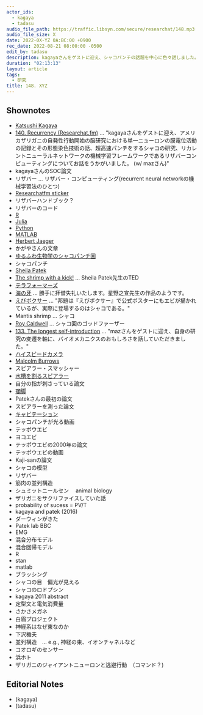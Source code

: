 ```yaml
---
actor_ids:
  - kagaya
  - tadasu
audio_file_path: https://traffic.libsyn.com/secure/researchat/148.mp3 
audio_file_size: X
date: 2022-0X-YZ 0A:BC:00 +0900
rec_date: 2022-08-21 08:00:00 -0500
edit_by: tadasu
description: kagayaさんをゲストに迎え、シャコパンチの話題を中心に色々話しました。
duration: "02:13:13"
layout: article
tags:
  - 研究
title: 148. XYZ
---
```


## Shownotes
- [Katsushi Kagaya](https://twitter.com/katzkagaya)
- [140. Recurrency (Researchat.fm)](https://researchat.fm/episode/140) ... "kagayaさんをゲストに迎え、アメリカザリガニの自発性行動開始の脳研究における単一ニューロンの膜電位活動の記録とその形態染色技術の話、超高速パンチをするシャコの研究、リカレントニューラルネットワークの機械学習フレームワークであるリザバーコンピューティングについてお話をうかがいました。 (w/ mazさん)"
- kagayaさんのSOC論文
- リザバー ... リザバー・コンピューティング(recurrent neural networkの機械学習法のひとつ)
- [Researchatfm sticker](https://twitter.com/researchat_fm/status/1519463611374182402)
- リザバーハンドブック？	
- リザバーのコード
- [R](https://www.r-project.org/)
- [Julia](https://julialang.org/)
- [Python](https://www.python.org/)
- [MATLAB](https://www.mathworks.com/products/matlab.html)
- [Herbert Jaeger](https://scholar.google.de/citations?user=0uztVbMAAAAJ&hl=en)
- かがやさんの文章
- [ゆるふわ生物学のシャコパンチ回](https://www.youtube.com/watch?v=u6gDoawF8pc&feature=youtu.be&ab_channel=%E3%82%86%E3%82%8B%E3%81%B5%E3%82%8F%E7%94%9F%E7%89%A9%E5%AD%A6)
- シャコパンチ
- [Sheila Patek](https://pateklab.biology.duke.edu/)
- [The shrimp with a kick!](https://www.ted.com/talks/sheila_patek_the_shrimp_with_a_kick) ... Sheila Patek先生のTED
- [テラフォーマーズ](https://www.amazon.co.jp/dp/B00C9DYZFC)
- [海の牙](https://twitter.com/nobunagashinbo/status/1170327005616672768) ... 勝手に拝借失礼いたします。星野之宣先生の作品のようです。
- [えびボクサー](https://ja.wikipedia.org/wiki/%E3%81%88%E3%81%B3%E3%83%9C%E3%82%AF%E3%82%B5%E3%83%BC) ... "邦題は『えびボクサー』で公式ポスターにもエビが描かれているが、実際に登場するのはシャコである。"
- Mantis shrimp ... シャコ
- [Roy Caldwell](https://ucmp.berkeley.edu/arthropoda/crustacea/malacostraca/eumalacostraca/royslist/) ... シャコ回のゴッドファーザー
- [133. The longest self-introduction](https://researchat.fm/episode/133) ... "mazさんをゲストに迎え、自身の研究の変遷を軸に、バイオメカニクスのおもしろさを話していただきました。"
- [ハイスピードカメラ](https://ja.wikipedia.org/wiki/%E3%83%8F%E3%82%A4%E3%82%B9%E3%83%94%E3%83%BC%E3%83%89%E3%82%AB%E3%83%A1%E3%83%A9)
- [Malcolm Burrows](https://www.zoo.cam.ac.uk/directory/malcolm-burrows)
- スピアラー・スマッシャー
- [水槽を割るスピアラー](https://twitter.com/katzkagaya/status/1275425399015526401)
- 自分の指が刺さっている論文
- [顎脚](https://ja.wikipedia.org/wiki/%E9%A1%8E%E8%84%9A)
- Patekさんの最初の論文
- スピアラーを測った論文
- [キャビテーション](https://ja.wikipedia.org/wiki/%E3%82%AD%E3%83%A3%E3%83%93%E3%83%86%E3%83%BC%E3%82%B7%E3%83%A7%E3%83%B3)
- シャコパンチが光る動画
- テッポウエビ
- ヨコエビ
- テッポウエビの2000年の論文
- テッポウエビの動画
- Kaji-sanの論文
- シャコの模型
- リザバー
- 筋肉の並列構造
- シュミットニールセン　 animal biology	
- ザリガニをサクリファイスしていた話
- probability of sucess = PV/T
- kagaya and patek (2016)
- ダーウィンがきた
- Patek lab BBC
- EMG
- 混合分布モデル
- 混合回帰モデル
- R
- stan
- matlab
- ブラッシング
- シャコの目　偏光が見える
- シャコのロドプシン
- kagaya 2011 abstract
- 定型文と電気消費量
- さかさメガネ
- 白眉プロジェクト
- 神経系はなぜ東なのか
- 下沢楯夫
- 並列構造　… e.g., 神経の束、イオンチャネルなど
- コオロギのセンサー
- 浜ホト
- ザリガニのジャイアントニューロンと逃避行動　（コマンド？)

## Editorial Notes
- (kagaya)
- (tadasu)
